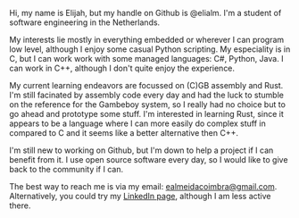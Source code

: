 Hi, my name is Elijah, but my handle on Github is @elialm. I'm a student of software 
engineering in the Netherlands.

My interests lie mostly in everything embedded or wherever I can program low level, although 
I enjoy some casual Python scripting. My especiality is in C, but I can work work with
some managed languages: C#, Python, Java. I can work in C++, although I don't quite enjoy
the experience.

My current learning endeavors are focussed on (C)GB assembly and Rust. I'm still facinated 
by assembly code every day and had the luck to stumble on the reference for the Gambeboy system,
so I really had no choice but to go ahead and prototype some stuff. I'm interested in learning
Rust, since it appears to be a language where I can more easily do complex stuff in compared to C
and it seems like a better alternative then C++.

I'm still new to working on Github, but I'm down to help a project if I can benefit from it.
I use open source software every day, so I would like to give back to the community if I can.

The best way to reach me is via my email: ealmeidacoimbra@gmail.com. Alternatively, you could
try my [LinkedIn page](https://nl.linkedin.com/in/elijah-almeida-coimbra-204225194), although
I am less active there.

<!---
elialm/elialm is a ✨ special ✨ repository because its `README.md` (this file) appears on your GitHub profile.
You can click the Preview link to take a look at your changes.
--->
